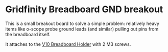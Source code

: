 # Gridfinity Breadboard GND breakout

This is a small breakout board to solve a simple problem: relatively heavy items like o-scope probe ground leads (and similar) pulling out pins from the breadboard itself.

It attaches to the [V10 Breadboard Holder](https://www.printables.com/model/449464-gridfinity-development-system-breadboard-holder) with 2 M3 screws.
